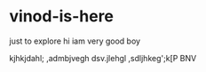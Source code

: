 # vinod-is-here
just to explore
 hi  iam very good boy
 
kjhkjdahl;
,admbjvegh
dsv.jlehgl
,sdljhkeg';k[P
BNV
